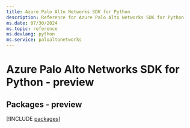 ```yaml
---
title: Azure Palo Alto Networks SDK for Python
description: Reference for Azure Palo Alto Networks SDK for Python
ms.date: 07/30/2024
ms.topic: reference
ms.devlang: python
ms.service: paloaltonetworks
---
```

# Azure Palo Alto Networks SDK for Python - preview
## Packages - preview
[!INCLUDE [packages](palo-alto-networks-index.md)]
